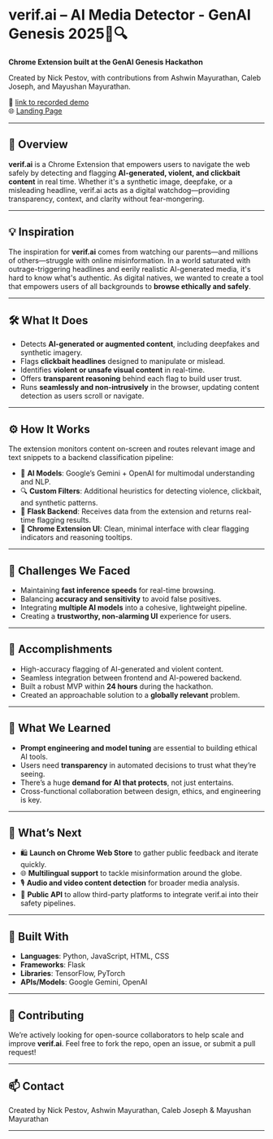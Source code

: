 # verif.ai – AI Media Detector - GenAI Genesis 2025🧠🔍

**Chrome Extension built at the GenAI Genesis Hackathon**

Created by Nick Pestov, with contributions from Ashwin Mayurathan, Caleb Joseph, and Mayushan Mayurathan.

🎥 [link to recorded demo](https://youtu.be/-PPWmH8h8h4?si=SrPUmjGHQXROqBVL)  
🌐 [Landing Page](https://verifai-mock-download-hub.lovable.app/)

---

## 🚀 Overview

**verif.ai** is a Chrome Extension that empowers users to navigate the web safely by detecting and flagging **AI-generated, violent, and clickbait content** in real time. Whether it's a synthetic image, deepfake, or a misleading headline, verif.ai acts as a digital watchdog—providing transparency, context, and clarity without fear-mongering.

---

## 💡 Inspiration

The inspiration for **verif.ai** comes from watching our parents—and millions of others—struggle with online misinformation. In a world saturated with outrage-triggering headlines and eerily realistic AI-generated media, it's hard to know what's authentic. As digital natives, we wanted to create a tool that empowers users of all backgrounds to **browse ethically and safely**.

---

## 🛠️ What It Does

- Detects **AI-generated or augmented content**, including deepfakes and synthetic imagery.
- Flags **clickbait headlines** designed to manipulate or mislead.
- Identifies **violent or unsafe visual content** in real-time.
- Offers **transparent reasoning** behind each flag to build user trust.
- Runs **seamlessly and non-intrusively** in the browser, updating content detection as users scroll or navigate.

---

## ⚙️ How It Works

The extension monitors content on-screen and routes relevant image and text snippets to a backend classification pipeline:

- 🧠 **AI Models**: Google’s Gemini + OpenAI for multimodal understanding and NLP.
- 🔍 **Custom Filters**: Additional heuristics for detecting violence, clickbait, and synthetic patterns.
- 💬 **Flask Backend**: Receives data from the extension and returns real-time flagging results.
- 🧩 **Chrome Extension UI**: Clean, minimal interface with clear flagging indicators and reasoning tooltips.

---

## 🧗 Challenges We Faced

- Maintaining **fast inference speeds** for real-time browsing.
- Balancing **accuracy and sensitivity** to avoid false positives.
- Integrating **multiple AI models** into a cohesive, lightweight pipeline.
- Creating a **trustworthy, non-alarming UI** experience for users.

---

## 🌟 Accomplishments

- High-accuracy flagging of AI-generated and violent content.
- Seamless integration between frontend and AI-powered backend.
- Built a robust MVP within **24 hours** during the hackathon.
- Created an approachable solution to a **globally relevant** problem.

---

## 🧠 What We Learned

- **Prompt engineering and model tuning** are essential to building ethical AI tools.
- Users need **transparency** in automated decisions to trust what they’re seeing.
- There’s a huge **demand for AI that protects**, not just entertains.
- Cross-functional collaboration between design, ethics, and engineering is key.

---

## 🔮 What’s Next

- 🛍️ **Launch on Chrome Web Store** to gather public feedback and iterate quickly.
- 🌐 **Multilingual support** to tackle misinformation around the globe.
- 🎙️ **Audio and video content detection** for broader media analysis.
- 🧩 **Public API** to allow third-party platforms to integrate verif.ai into their safety pipelines.

---

## 🧰 Built With

- **Languages**: Python, JavaScript, HTML, CSS  
- **Frameworks**: Flask  
- **Libraries**: TensorFlow, PyTorch  
- **APIs/Models**: Google Gemini, OpenAI

---

## 🤝 Contributing

We’re actively looking for open-source collaborators to help scale and improve **verif.ai**. Feel free to fork the repo, open an issue, or submit a pull request!

---

## 📫 Contact

Created by Nick Pestov, Ashwin Mayurathan, Caleb Joseph & Mayushan Mayurathan

---

